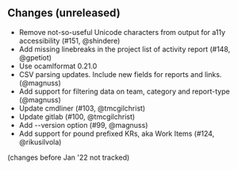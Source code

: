 ## Changes (unreleased)

- Remove not-so-useful Unicode characters from output for a11y accessibility (#151, @shindere)
- Add missing linebreaks in the project list of activity report (#148, @gpetiot)
- Use ocamlformat 0.21.0
- CSV parsing updates. Include new fields for reports and links. (@magnuss)
- Add support for filtering data on team, category and report-type (@magnuss)
- Update cmdliner (#103, @tmcgilchrist)
- Update gitlab (#100, @tmcgilchrist)
- Add --version option (#99, @magnuss)
- Add support for pound prefixed KRs, aka Work Items (#124, @rikusilvola)

(changes before Jan '22 not tracked)

